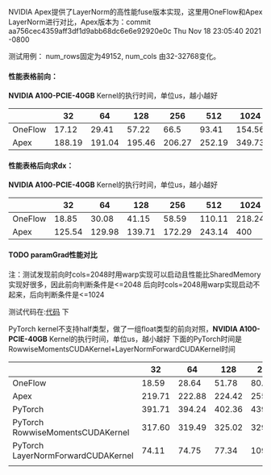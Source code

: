 NVIDIA Apex提供了LayerNorm的高性能fuse版本实现，这里用OneFlow和Apex LayerNorm进行对比，Apex版本为：commit aa756cec4359aff3df1d9abb68dc6e6e92920e0c Thu Nov 18 23:05:40 2021 -0800

测试用例： num_rows固定为49152, num_cols 由32-32768变化。

#### 性能表格前向：

**NVIDIA A100-PCIE-40GB** Kernel的执行时间，单位us，越小越好

|         | 32     | 64     | 128    | 256    | 512    | 1024   | 2048   | 4096   | 8192 | 16384 | 32768 |
| ------- | ------ | ------ | ------ | ------ | ------ | ------ | ------ | ------ | ---- | ----- | ----- |
| OneFlow | 17.12  | 29.41  | 57.22  | 66.5   | 93.41  | 154.56 | 329.95 | 938.72 | 1910 | 4660  | 7760  |
| Apex    | 188.19 | 191.04 | 195.46 | 206.27 | 252.19 | 349.73 | 541.89 | 1040   | 2630 | 5470  | 11090 |


#### 性能表格后向求dx：

**NVIDIA A100-PCIE-40GB** Kernel的执行时间，单位us，越小越好

|         | 32     | 64     | 128    | 256    | 512    | 1024   | 2048   | 4096 | 8192 | 16384 | 32768 |
| ------- | ------ | ------ | ------ | ------ | ------ | ------ | ------ | ---- | ---- | ----- | ----- |
| OneFlow | 18.85  | 30.08  | 41.15  | 58.59  | 110.11 | 218.24 | 489.47 | 1070 | 3660 | 6120  | 13290 |
| Apex    | 125.54 | 129.98 | 139.71 | 172.29 | 243.14 | 400    | 827.62 | 1960 | 4160 | 8250  | 16600 |

#### TODO paramGrad性能对比

注：测试发现前向时cols=2048时用warp实现可以启动且性能比SharedMemory实现好很多，因此前向判断条件是<=2048
后向时cols=2048用warp实现启动不起来，后向判断条件是<=1024

测试代码在:[代码](../code/layer_norm/) 下


PyTorch kernel不支持half类型，做了一组float类型的前向对照，**NVIDIA A100-PCIE-40GB** Kernel的执行时间，单位us，越小越好
下面的PyTorch时间是RowwiseMomentsCUDAKernel+LayerNormForwardCUDAKernel时间

|                                    | 32     | 64     | 128    | 256    | 512    | 1024   | 2048    | 4096 | 8192 | 16384 | 32768 |
| ---------------------------------- | ------ | ------ | ------ | ------ | ------ | ------ | ------- | ---- | ---- | ----- | ----- |
| OneFlow                            | 18.59  | 28.64  | 51.78  | 80.19  | 146.46 | 296.70 | 587.90  | 1180 | 2380 | 5360  | 10940 |
| Apex                               | 219.71 | 222.88 | 224.42 | 255.62 | 297.63 | 409.60 | 728     | 1640 | 3980 | 8070  | 16410 |
| PyTorch                            | 391.71 | 394.24 | 402.36 | 439.52 | 534.24 | 899.84 | 1366.53 | 2510 | 4780 | 9490  | 19450 |
| PyTorch RowwiseMomentsCUDAKernel   | 317.60 | 319.49 | 325.02 | 329.82 | 342.88 | 436.06 | 636.61  | 1050 | 1890 | 3600  | 7080  |
| PyTorch LayerNormForwardCUDAKernel | 74.11  | 74.75  | 77.34  | 109.70 | 191.36 | 365.60 | 729.92  | 1460 | 2890 | 5890  | 12370 |
|                                    |        |        |        |        |        |        |         |      |      |       |       |

